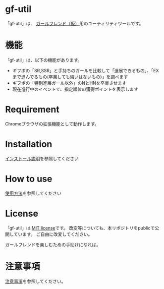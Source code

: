 # gf-util
 「gf-util」は、 [ガールフレンド（仮）](https://vcard.ameba.jp/)用のユーティリティツールです。

# 機能
 
 「gf-util」は、以下の機能があります。
 * ギフボの「SR,SSR」と手持ちのガールを比較して「進展できるもの」、「EXまで進んでるもの(卒業しても悔いはないもの)」を調べます
 * ギフボの「特別進展ガール以外」のNとHNを卒業させます
 * 現在進行中のイベントで、指定順位の獲得ポイントを表示します

# Requirement
 
  Chromeブラウザの拡張機能として動作します。
 
# Installation
 
  [インストール説明](install.md)を参照してください

# How to use
 
  [使用方法](howtouse.md)を参照してください

# License
 
「gf-util」は [MIT license](https://en.wikipedia.org/wiki/MIT_License)です。
 改変等についても、本リポジトリをpublicで公開しています。
 ご自由に改変してください。
 
 ガールフレンドを楽しむための手助けになれば。

# 注意事項

  [注意事項](warning.md)を参照してください。  
